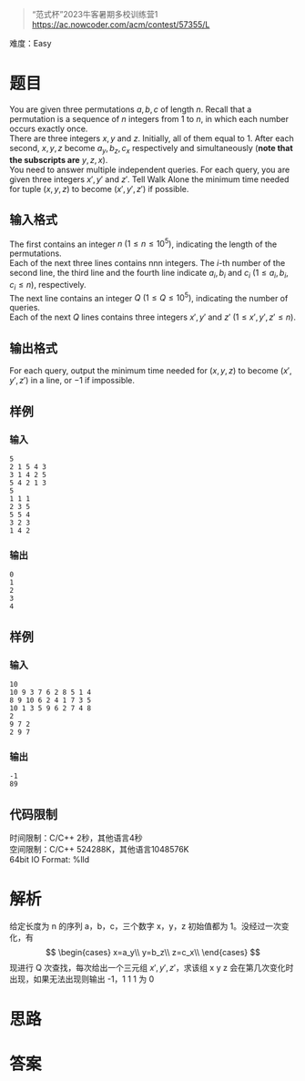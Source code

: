 > “范式杯”2023牛客暑期多校训练营1
> https://ac.nowcoder.com/acm/contest/57355/L

难度：Easy
# 题目
  
You are given three permutations $a,b,c$ of length $n$. Recall that a permutation is a sequence of $n$ integers from $1$ to $n$, in which each number occurs exactly once.  
There are three integers $x,y$ and $z$. Initially, all of them equal to $1$. After each second, $x,y,z$ become $a_y,b_z,c_x$ respectively and simultaneously (**note that the subscripts are** $y,z,x$).  
You need to answer multiple independent queries. For each query, you are given three integers $x',y'$ and $z'$. Tell Walk Alone the minimum time needed for tuple $(x,y,z)$ to become $(x',y',z')$ if possible.
## 输入格式
  
The first contains an integer $n\ (1\le n\le 10^5)$, indicating the length of the permutations.  
Each of the next three lines contains nnn integers. The $i$-th number of the second line, the third line and the fourth line indicate $a_i,b_i$ and $c_i\ (1 \le a_i,b_i,c_i \le n)$, respectively.  
The next line contains an integer $Q\ (1\le Q\le 10^5)$, indicating the number of queries.  
Each of the next $Q$ lines contains three integers $x',y'$ and $z'\ (1\le x',y',z'\le n)$.
## 输出格式
  
For each query, output the minimum time needed for $(x,y,z)$ to become $(x',y',z')$ in a line, or $-1$ if impossible.
## 样例
### 输入

```
5
2 1 5 4 3
3 1 4 2 5
5 4 2 1 3
5
1 1 1
2 3 5
5 5 4
3 2 3
1 4 2
```
### 输出

```
0
1
2
3
4
```
## 样例
### 输入

```
10
10 9 3 7 6 2 8 5 1 4
8 9 10 6 2 4 1 7 3 5
10 1 3 5 9 6 2 7 4 8
2
9 7 2
2 9 7
```
### 输出

```
-1
89
```
## 代码限制

时间限制：C/C++ 2秒，其他语言4秒  
空间限制：C/C++ 524288K，其他语言1048576K  
64bit IO Format: %lld
# 解析

给定长度为 n 的序列 a，b，c，三个数字 x，y，z 初始值都为 1。没经过一次变化，有
$$
\begin{cases}
x=a_y\\
y=b_z\\
z=c_x\\
\end{cases}
$$
现进行 Q 次查找，每次给出一个三元组 $x', y', z'$，求该组 x y z 会在第几次变化时出现，如果无法出现则输出 -1，1 1 1 为 0
# 思路

# 答案

```cpp

```
